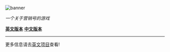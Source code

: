 ![banner](https://s1.ax1x.com/2018/05/06/CUCaR0.png)

*一个关于营销号的游戏*

**[英文版本](https://ncase.itch.io/wbwwb)**
**[中文版本](https://claycoffee.github.io/wbwwb)**

---

更多信息请去[英文项目](https://github.com/ncase/wbwwb)查看!
